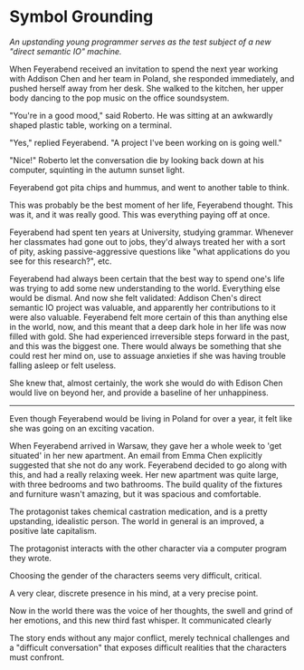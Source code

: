 # Symbol Grounding

*An upstanding young programmer serves as the test subject of a new "direct
semantic IO" machine.*

When Feyerabend received an invitation to spend the next year working with
Addison Chen and her team in Poland, she responded immediately, and pushed
herself away from her desk. She walked to the kitchen, her upper body dancing to
the pop music on the office soundsystem.  

"You're in a good mood," said Roberto.  He was sitting at an awkwardly shaped
plastic table, working on a terminal.

"Yes," replied Feyerabend.  "A project I've been working on is going well."

"Nice!"  Roberto let the conversation die by looking back down at his computer,
squinting in the autumn sunset light.

Feyerabend got pita chips and hummus, and went to another table to think.

This was probably be the best moment of her life, Feyerabend thought.  This was
it, and it was really good.  This was everything paying off at once.

Feyerabend had spent ten years at University, studying grammar.  Whenever her
classmates had gone out to jobs, they'd always treated her with a sort of pity,
asking passive-aggressive questions like "what applications do you see for this
research?", etc.

Feyerabend had always been certain that the best way to spend one's life was
trying to add some new understanding to the world.  Everything else would be
dismal.  And now she felt validated: Addison Chen's direct semantic IO project
was valuable, and apparently her contributions to it were also valuable.
Feyerabend felt more certain of this than anything else in the world, now, and
this meant that a deep dark hole in her life was now filled with gold.  She had
experienced irreversible steps forward in the past, and this was the biggest
one.  There would always be something that she could rest her mind on, use to
assuage anxieties if she was having trouble falling asleep or felt useless.

She knew that, almost certainly, the work she would do with Edison Chen would
live on beyond her, and provide a baseline of her unhappiness.

<hr>

Even though Feyerabend would be living in Poland for over a year, it felt like
she was going on an exciting vacation.  

When Feyerabend arrived in Warsaw, they gave her a whole week to 'get situated'
in her new apartment.  An email from Emma Chen explicitly suggested that she not
do any work.  Feyerabend decided to go along with this, and had a really
relaxing week.  Her new apartment was quite large, with three bedrooms and two
bathrooms.  The build quality of the fixtures and furniture wasn't amazing, but
it was spacious and comfortable.

The protagonist takes chemical castration medication, and is a pretty
upstanding, idealistic person.  The world in general is an improved, a positive
late capitalism.  



The protagonist interacts with the other character via a computer program they
wrote.

Choosing the gender of the characters seems very difficult, critical.

A very clear, discrete presence in his mind, at a very precise point.

Now in the world there was the voice of her thoughts, the swell and grind of her
emotions, and this new third fast whisper.  It communicated clearly

The story ends without any major conflict, merely technical challenges and a
"difficult conversation" that exposes difficult realities that the characters
must confront.
